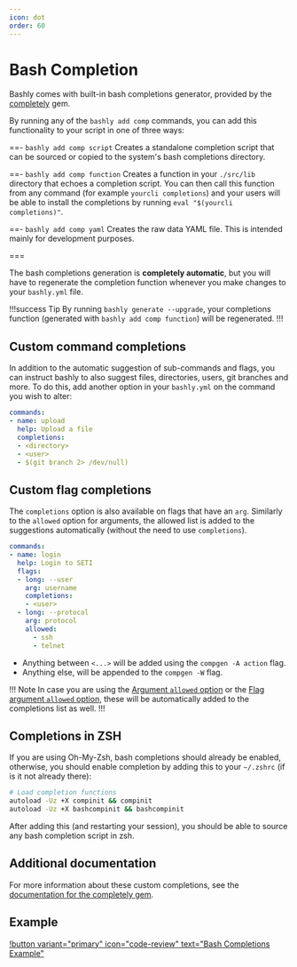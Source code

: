 ```yaml
---
icon: dot
order: 60
---
```


# Bash Completion

Bashly comes with built-in bash completions generator, provided by the
[completely][completely] gem.

By running any of the `bashly add comp` commands, you can add this functionality
to your script in one of three ways:


==- `bashly add comp script`
Creates a standalone completion script that can be sourced or copied to the
system's bash completions directory.

==- `bashly add comp function`
Creates a function in your `./src/lib` directory that echoes a completion
script. You can then call this function from any command (for example `yourcli
completions`) and your users will be able to install the completions by running
`eval "$(yourcli completions)"`.

==- `bashly add comp yaml`
Creates the raw data YAML file. This is intended mainly for development
purposes.

===

The bash completions generation is **completely automatic**, but you will have
to regenerate the completion function whenever you make changes to your
`bashly.yml` file. 

!!!success Tip
By running `bashly generate --upgrade`, your completions function 
(generated with `bashly add comp function`) will be regenerated.
!!!

## Custom command completions

In addition to the automatic suggestion of sub-commands and flags, you can
instruct bashly to also suggest files, directories, users, git branches and
more. To do this, add another option in your `bashly.yml` on the command you
wish to alter:

```yaml bashly.yml
commands:
- name: upload
  help: Upload a file
  completions:
  - <directory>
  - <user>
  - $(git branch 2> /dev/null)

```

## Custom flag completions

The `completions` option is also available on flags that have an `arg`.
Similarly to the `allowed` option for arguments, the allowed list is added
to the suggestions automatically (without the need to use `completions`).

```yaml bashly.yml
commands:
- name: login
  help: Login to SETI
  flags:
  - long: --user
    arg: username
    completions:
    - <user>
  - long: --protocol
    arg: protocol
    allowed:
      - ssh
      - telnet
```

- Anything between `<...>` will be added using the `compgen -A action` flag.
- Anything else, will be appended to the `compgen -W` flag.

!!! Note
In case you are using the
[Argument `allowed` option](../configuration/argument.md#allowed) or 
the [Flag argument `allowed` option](../configuration/flag.md#allowed),
these will be automatically added to the completions list as well.
!!!

## Completions in ZSH

If you are using Oh-My-Zsh, bash completions should already be enabled,
otherwise, you should enable completion by adding this to your `~/.zshrc`
(if is it not already there):

```bash
# Load completion functions
autoload -Uz +X compinit && compinit
autoload -Uz +X bashcompinit && bashcompinit
```

After adding this (and restarting your session), you should be able to source
any bash completion script in zsh.

## Additional documentation

For more information about these custom completions, see the
[documentation for the completely gem][completely-docs].

## Example

[!button variant="primary" icon="code-review" text="Bash Completions Example"](https://github.com/DannyBen/bashly/tree/master/examples/completions#readme)


[completely]: https://github.com/DannyBen/completely
[completely-docs]: https://github.com/DannyBen/completely#suggesting-files-directories-and-other-bash-built-ins
[compgen]: https://www.gnu.org/software/bash/manual/html_node/Programmable-Completion-Builtins.html
